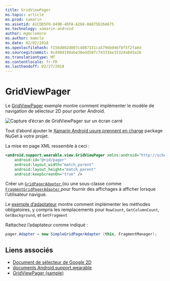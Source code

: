 ```yaml
---
title: GridViewPager
ms.topic: article
ms.prod: xamarin
ms.assetid: A1CDD5F0-049B-4DFA-A268-8A875D26A675
ms.technology: xamarin-android
author: mgmclemore
ms.author: mamcle
ms.date: 02/02/2018
ms.openlocfilehash: f156d802d807c4087331ca5796b046f8f5f2fa0d
ms.sourcegitcommit: 6cd40d190abe38edd50fc74331be15324a845a28
ms.translationtype: MT
ms.contentlocale: fr-FR
ms.lasthandoff: 02/27/2018
---
```

# <a name="gridviewpager"></a>GridViewPager

Le [GridViewPager](https://developer.xamarin.com/samples/GridViewPager/) exemple montre comment implémenter le modèle de navigation de sélecteur 2D pour porter Android.

![Capture d’écran de GridViewPager sur un écran carré](gridviewpager-images/gridviewpager.png)

Tout d’abord ajouter le [Xamarin Android usure prennent en charge](http://www.nuget.org/packages/Xamarin.Android.Wear/) package NuGet à votre projet.

La mise en page XML ressemble à ceci :

```xml
<android.support.wearable.view.GridViewPager xmlns:android="http://schemas.android.com/apk/res/android"
    android:id="@+id/pager"
    android:layout_width="match_parent"
    android:layout_height="match_parent"
    android:keepScreenOn="true" />
```

Créer un [ `GridPagerAdapter` ](http://developer.android.com/reference/android/support/wearable/view/GridPagerAdapter.html) (ou une sous-classe comme [ `FragmentGridPagerAdapter` ](http://developer.android.com/reference/android/support/wearable/view/FragmentGridPagerAdapter.html) pour fournir des affichages à afficher lorsque l’utilisateur navigue.

Le [exemple d’adaptateur](https://github.com/xamarin/monodroid-samples/blob/master/wear/GridViewPager/GridViewPager/SimpleGridPagerAdapter.cs) montre comment implémenter les méthodes obligatoires, y compris les remplacements pour `RowCount`, `GetColumnCount`, `GetBackground`, et `GetFragment`

Rattachez l’adaptateur comme indiqué :

```csharp
pager.Adapter = new SimpleGridPagerAdapter (this, FragmentManager);
```



## <a name="related-links"></a>Liens associés

- [Document de sélecteur de Google 2D](https://developer.android.com/training/wearables/ui/2d-picker.html)
- [documents Android.support.wearable](https://developer.android.com/reference/android/support/wearable/view/package-summary.html)
- [GridViewPager (sample)](https://developer.xamarin.com/samples/GridViewPager/)
